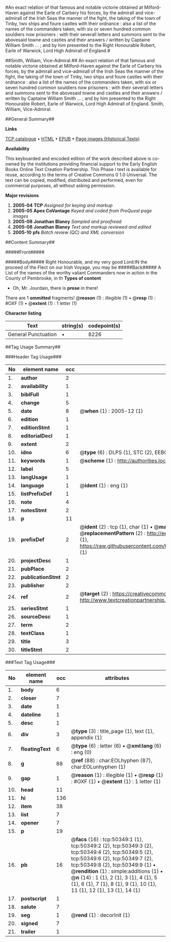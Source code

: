 #An exact relation of that famous and notable victorie obtained at Milford-Haven against the Earle of Carbery his forces, by the admirall and vice-admirall of the Irish Seas the manner of the fight, the taking of the town of Tinby, two ships and foure castles with their ordnance : also a list of the names of the commanders taken, with six or seven hundred common souldiers now prisoners : with their severall letters and summons sent to the abovesaid towne and castles and their answers / written by Captaine William Smith ... ; and by him presented to the Right Honourable Robert, Earle of Warwick, Lord High Admirall of England.#

##Smith, William, Vice-Admiral.##
An exact relation of that famous and notable victorie obtained at Milford-Haven against the Earle of Carbery his forces, by the admirall and vice-admirall of the Irish Seas the manner of the fight, the taking of the town of Tinby, two ships and foure castles with their ordnance : also a list of the names of the commanders taken, with six or seven hundred common souldiers now prisoners : with their severall letters and summons sent to the abovesaid towne and castles and their answers / written by Captaine William Smith ... ; and by him presented to the Right Honourable Robert, Earle of Warwick, Lord High Admirall of England.
Smith, William, Vice-Admiral.

##General Summary##

**Links**

[TCP catalogue](http://www.ota.ox.ac.uk/tcp/)  • 
[HTML](http://tei.it.ox.ac.uk/tcp/Texts-HTML/free/A60/A60594.html)  • 
[EPUB](http://tei.it.ox.ac.uk/tcp/Texts-EPUB/free/A60/A60594.epub) • 
[Page images (Historical Texts)](https://data.historicaltexts.jisc.ac.uk/view?pubId=eebo-11884380e&pageId=eebo-11884380e-50349-1)

**Availability**

This keyboarded and encoded edition of the
	       work described above is co-owned by the institutions
	       providing financial support to the Early English Books
	       Online Text Creation Partnership. This Phase I text is
	       available for reuse, according to the terms of Creative
	       Commons 0 1.0 Universal. The text can be copied,
	       modified, distributed and performed, even for
	       commercial purposes, all without asking permission.

**Major revisions**

1. __2005-04__ __TCP__ *Assigned for keying and markup*
1. __2005-05__ __Apex CoVantage__ *Keyed and coded from ProQuest page images*
1. __2005-08__ __Jonathan Blaney__ *Sampled and proofread*
1. __2005-08__ __Jonathan Blaney__ *Text and markup reviewed and edited*
1. __2005-10__ __pfs__ *Batch review (QC) and XML conversion*

##Content Summary##

#####Front#####

#####Body#####
Right Honourable, and my very good Lord:IN the proceed of the Flect on our Irish Voyage, you may be 
#####Back#####
A List of the names of the worthy valiant Commanders now in action in the County of Pembrooke, in th
**Types of content**

  * Oh, Mr. Jourdain, there is **prose** in there!

There are 1 **ommitted** fragments! 
 @__reason__ (1) : illegible (1)  •  @__resp__ (1) : #OXF (1)  •  @__extent__ (1) : 1 letter (1)

**Character listing**


|Text|string(s)|codepoint(s)|
|---|---|---|
|General Punctuation|•|8226|

##Tag Usage Summary##

###Header Tag Usage###

|No|element name|occ|attributes|
|---|---|---|---|
|1.|__author__|2||
|2.|__availability__|1||
|3.|__biblFull__|1||
|4.|__change__|5||
|5.|__date__|8| @__when__ (1) : 2005-12 (1)|
|6.|__edition__|1||
|7.|__editionStmt__|1||
|8.|__editorialDecl__|1||
|9.|__extent__|2||
|10.|__idno__|6| @__type__ (6) : DLPS (1), STC (2), EEBO-CITATION (1), OCLC (1), VID (1)|
|11.|__keywords__|1| @__scheme__ (1) : http://authorities.loc.gov/ (1)|
|12.|__label__|5||
|13.|__langUsage__|1||
|14.|__language__|1| @__ident__ (1) : eng (1)|
|15.|__listPrefixDef__|1||
|16.|__note__|4||
|17.|__notesStmt__|2||
|18.|__p__|11||
|19.|__prefixDef__|2| @__ident__ (2) : tcp (1), char (1)  •  @__matchPattern__ (2) : ([0-9\-]+):([0-9IVX]+) (1), (.+) (1)  •  @__replacementPattern__ (2) : http://eebo.chadwyck.com/downloadtiff?vid=$1&page=$2 (1), https://raw.githubusercontent.com/textcreationpartnership/Texts/master/tcpchars.xml#$1 (1)|
|20.|__projectDesc__|1||
|21.|__pubPlace__|2||
|22.|__publicationStmt__|2||
|23.|__publisher__|2||
|24.|__ref__|2| @__target__ (2) : https://creativecommons.org/publicdomain/zero/1.0/ (1), http://www.textcreationpartnership.org/docs/. (1)|
|25.|__seriesStmt__|1||
|26.|__sourceDesc__|1||
|27.|__term__|2||
|28.|__textClass__|1||
|29.|__title__|3||
|30.|__titleStmt__|2||


###Text Tag Usage###

|No|element name|occ|attributes|
|---|---|---|---|
|1.|__body__|6||
|2.|__closer__|7||
|3.|__date__|1||
|4.|__dateline__|1||
|5.|__desc__|1||
|6.|__div__|3| @__type__ (3) : title_page (1), text (1), appendix (1)|
|7.|__floatingText__|6| @__type__ (6) : letter (6)  •  @__xml:lang__ (6) : eng (0)|
|8.|__g__|88| @__ref__ (88) : char:EOLhyphen (87), char:EOLunhyphen (1)|
|9.|__gap__|1| @__reason__ (1) : illegible (1)  •  @__resp__ (1) : #OXF (1)  •  @__extent__ (1) : 1 letter (1)|
|10.|__head__|11||
|11.|__hi__|136||
|12.|__item__|38||
|13.|__list__|7||
|14.|__opener__|7||
|15.|__p__|19||
|16.|__pb__|16| @__facs__ (16) : tcp:50349:1 (1), tcp:50349:2 (2), tcp:50349:3 (2), tcp:50349:4 (2), tcp:50349:5 (2), tcp:50349:6 (2), tcp:50349:7 (2), tcp:50349:8 (2), tcp:50349:9 (1)  •  @__rendition__ (1) : simple:additions (1)  •  @__n__ (14) : 1 (1), 2 (1), 3 (1), 4 (1), 5 (1), 6 (1), 7 (1), 8 (1), 9 (1), 10 (1), 11 (1), 12 (1), 13 (1), 14 (1)|
|17.|__postscript__|1||
|18.|__salute__|7||
|19.|__seg__|1| @__rend__ (1) : decorInit (1)|
|20.|__signed__|7||
|21.|__trailer__|1||
